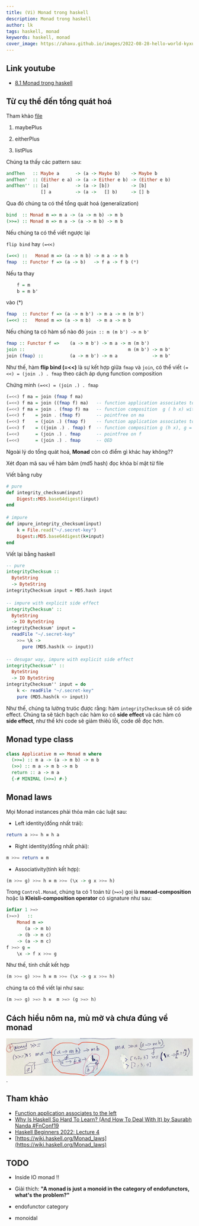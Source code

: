 ```yaml
---
title: (Vi) Monad trong haskell
description: Monad trong haskell
author: lk
tags: haskell, monad
keywords: haskell, monad
cover_image: https://ahaxu.github.io/images/2022-08-28-hello-world-kyxuan.jpg
---
```


## Link youtube

- [8.1 Monad trong haskell](https://youtu.be/LhGxO9-tKzg "monad trong haskell")

## Từ cụ thể đến tổng quát hoá

Tham khảo [file](https://gitlab.com/ahaxu/haskell-tutorial-vietnamese/-/blob/master/overview/8_monad.hs)  

1. maybePlus

2. eitherPlus

3. listPlus

Chúng ta thấy các pattern sau:

```haskell
andThen   :: Maybe a      -> (a -> Maybe b)    -> Maybe b
andThen'  :: (Either e a) -> (a -> Either e b) -> (Either e b)
andThen'' :: [a]          -> (a -> [b])        -> [b]   
             [] a         -> (a ->   [] b)     -> [] b
```

Qua đó chúng ta có thể tổng quát hoá (generalization)

```haskell
bind  :: Monad m => m a -> (a -> m b) -> m b
(>>=) :: Monad m => m a -> (a -> m b) -> m b
```

Nếu chúng ta có thể viết ngược lại

`flip bind` hay `(=<<)`

```haskell
(=<<) ::   Monad m => (a -> m b) -> m a -> m b
fmap  :: Functor f => (a -> b)   -> f a -> f b (*)

```

Nếu ta thay
```haskell
    f = m
    b = m b'
```

vào (*)

```haskell
fmap  :: Functor f => (a -> m b') -> m a -> m (m b')
(=<<) ::   Monad m => (a -> m b)  -> m a -> m b

```

Nếu chúng ta có hàm số nào đó  `join :: m (m b') -> m b'`

```haskell
fmap :: Functor f =>    (a -> m b') -> m a -> m (m b')
join ::                                       m (m b') -> m b'
join (fmap) ::          (a -> m b') -> m a             -> m b'
```

Như thế, hàm **flip bind (=<<)** là sự kết hợp giữa `fmap` và `join`, có thể viết `(=<<) = (join .) . fmap` theo cách áp dụng function composition

Chứng minh `(=<<) = (join .) . fmap` 

```haskell
(=<<) f ma = join (fmap f ma)
(=<<) f ma = join ((fmap f) ma)   -- function application associates to the left
(=<<) f ma = join . (fmap f) ma   -- function composition  g ( h x) with g = join, h = (fmap f)
(=<<) f    = join . (fmap f)      -- pointfree on ma
(=<<) f    = (join .) (fmap f)    -- function application associates to the left
(=<<) f    = ((join .) . fmap) f  -- function composition g (h x), g = (join .), h = fmap
(=<<)      = (join .) . fmap      -- pointfree on f
(=<<)      = (join .) . fmap      -- QED
```      

Ngoài lý do tổng quát hoá, **Monad** còn có điểm gì khác hay không??

Xét đọan mã sau về hàm băm (md5 hash) đọc khóa bí mật từ file

Viết bằng ruby
```ruby
# pure
def integrity_checksum(input)
    Digest::MD5.base64digest(input)
end

# impure
def impure_integrity_checksum(input)
    k = File.read("~/.secret-key")
    Digest::MD5.base64digest(k+input)
end
```

Viết lại bằng haskell

```haskell
-- pure
integrityChecksum ::
  ByteString
  -> ByteString
integrityChecksum input = MD5.hash input

-- impure with explicit side effect
integrityChecksum' ::
  ByteString
  -> IO ByteString
integrityChecksum' input = 
  readFile "~/.secret-key"
    >>= \k ->
      pure (MD5.hash(k <> input))

-- desugar way, impure with explicit side effect
integrityChecksum'' ::
  ByteString
  -> IO ByteString
integrityChecksum'' input = do
    k <- readFile "~/.secret-key" 
    pure (MD5.hash(k <> input))
```

Như thế, chúng ta lường trưóc được rằng: hàm `integrityChecksum` sẽ có side effect.
Chúng ta sẽ tách bạch các hàm ko có **side effect** và các hàm có **side effect**, như thế khi code sẽ giảm thiêủ lỗi, code dễ đọc hơn. 

## Monad type class

```haskell
class Applicative m => Monad m where
  (>>=) :: m a -> (a -> m b) -> m b
  (>>) :: m a -> m b -> m b
  return :: a -> m a
  {-# MINIMAL (>>=) #-}
```

## Monad laws
Mọi Monad instances phải thỏa mãn các luật sau:

- Left identity(đồng nhất trái):
```haskell
return a >>= h ≡ h a
```
- Right identity(đồng nhất phải):
```haskell
m >>= return ≡ m
```
- Associativity(tính kết hợp):
```haskell
(m >>= g) >>= h ≡ m >>= (\x -> g x >>= h)
```

Trong `Control.Monad`, chúng ta có 1 toán tử (`>=>`) goị là **monad-composition** hoặc là **Kleisli-composition operator** có signature như sau:

```haskell
infixr 1 >=>
(>=>)   ::
    Monad m =>
       (a -> m b)
    -> (b -> m c)
    -> (a -> m c)
f >=> g =
    \x -> f x >>= g
```

Như thế, tính chất kết hợp
```haskell
(m >>= g) >>= h ≡ m >>= (\x -> g x >>= h)
```

chúng ta có thể viết lại như sau:
```haskell
(m >=> g) >=> h ≡  m >=> (g >=> h)
```

## Cách hiểu nôm na, mù mờ và chưa đúng về monad
![Hiểu sai về monad trong haskell](../images/2022_08_28_monad_hieu_sai_ve_monad.png "hieu sai ve monad trong haskell").


## Tham khảo
- [Function application associates to the left](https://www.haskell.org/tutorial/functions.html)
- [Why Is Haskell So Hard To Learn? (And How To Deal With It) by Saurabh Nanda #FnConf19
](https://www.youtube.com/watch?v=JKJaD7E6WxE)
- [Haskell Beginners 2022: Lecture 4
](https://www.youtube.com/watch?v=12D4Y2Hdnhg)
- [https://wiki.haskell.org/Monad_laws](https://wiki.haskell.org/Monad_laws)

## TODO

- Inside IO monad !!
- Giải thích:
    **"A monad is just a monoid in the category of endofunctors, what's the problem?"**

- endofunctor category
- monoidal 

